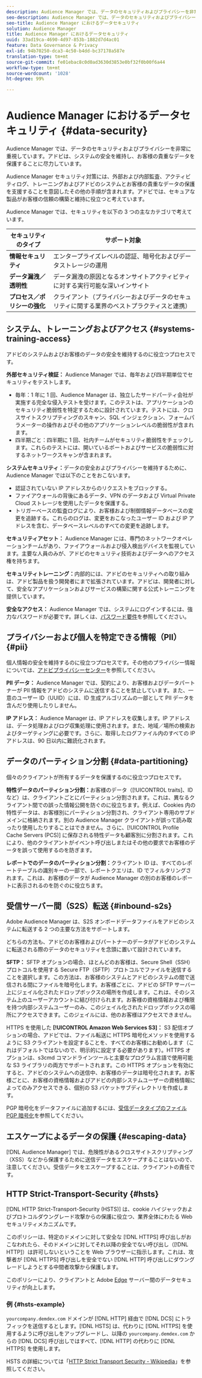 ```yaml
---
description: Audience Manager では、データのセキュリティおよびプライバシーを非常に重視しています。アドビは、システムの安全を維持し、お客様の貴重なデータを保護することに尽力しています。
seo-description: Audience Manager では、データのセキュリティおよびプライバシーを非常に重視しています。アドビは、システムの安全を維持し、お客様の貴重なデータを保護することに尽力しています。
seo-title: Audience Manager におけるデータセキュリティ
solution: Audience Manager
title: Audience Manager におけるデータセキュリティ
uuid: 33ad19ca-4690-4d97-853b-1882d7d4ac01
feature: Data Governance & Privacy
exl-id: 94b70250-dca3-4c50-b4dd-bc37178a587e
translation-type: tm+mt
source-git-commit: fe01ebac8c0d0ad3630d3853e0bf32f0b00f6a44
workflow-type: tm+mt
source-wordcount: '1028'
ht-degree: 99%

---
```


# Audience Manager におけるデータセキュリティ {#data-security}

Audience Manager では、データのセキュリティおよびプライバシーを非常に重視しています。アドビは、システムの安全を維持し、お客様の貴重なデータを保護することに尽力しています。

Audience Manager セキュリティ対策には、外部および内部監査、アクティビティログ、トレーニングおよびアドビのシステムとお客様の貴重なデータの保護を支援することを意図したその他の手順が含まれます。アドビでは、セキュアな製品がお客様の信頼の構築と維持に役立つと考えています。

Audience Manager では、セキュリティを以下の 3 つの主なカテゴリで考えています。

| セキュリティのタイプ | サポート対象 |
|---|---|
| **情報セキュリティ** | エンタープライズレベルの認証、暗号化およびデータストレージの運用 |
| **データ漏洩／透明性** | データ漏洩の原因となるオンサイトアクティビティに対する実行可能な深いインサイト |
| **プロセス／ポリシーの強化** | クライアント（プライバシーおよびデータのセキュリティに関する業界のベストプラクティスと連携） |

## システム、トレーニングおよびアクセス {#systems-training-access}

アドビのシステムおよびお客様のデータの安全を維持するのに役立つプロセスです。

**外部セキュリティ検証：** Audience Manager では、毎年および四半期単位でセキュリティをテストします。

* 毎年：1 年に 1 回、Audience Manager は、独立したサードパーティ会社が実施する完全な侵入テストを受けます。このテストは、アプリケーションのセキュリティ脆弱性を特定するために設計されています。テストには、クロスサイトスクリプティングのスキャン、SQL インジェクション、フォームパラメーターの操作およびその他のアプリケーションレベルの脆弱性が含まれます。
* 四半期ごと：四半期に 1 回、社内チームがセキュリティ脆弱性をチェックします。これらのテストには、開いているポートおよびサービスの脆弱性に対するネットワークスキャンが含まれます。

**システムセキュリティ：**&#x200B;データの安全およびプライバシーを維持するために、Audience Manager では以下のことをおこないます。

* 認証されていない IP アドレスからのリクエストをブロックする。
* ファイアウォールの背後にあるデータ、VPN のデータおよび Virtual Private Cloud ストレージを使用したデータを保護する。
* トリガーベースの監査ログにより、お客様および制御情報データベースの変更を追跡する。これらのログは、変更をおこなったユーザー ID および IP アドレスを含む、データベースレベルのすべての変更を追跡します。

**セキュリティアセット：** Audience Manager には、専門のネットワークオペレーションチームがあり、ファイアウォールおよび侵入検出デバイスを監視しています。主要な人員のみが、アドビのセキュリティ技術およびデータへのアクセス権を持ちます。

**セキュリティトレーニング：**&#x200B;内部的には、アドビのセキュリティへの取り組みは、アドビ製品を扱う開発者にまで拡張されています。アドビは、開発者に対して、安全なアプリケーションおよびサービスの構築に関する公式トレーニングを提供しています。

**安全なアクセス：** Audience Manager では、システムにログインするには、強力なパスワードが必要です。詳しくは、[パスワード要件](../../reference/password-requirements.md)を参照してください。

## プライバシーおよび個人を特定できる情報（PII）{#pii}

個人情報の安全を維持するのに役立つプロセスです。その他のプライバシー情報については、[アドビプライバシーセンター](https://www.adobe.com/jp/privacy/experience-cloud.html)を参照してください。

**PII データ：** Audience Manager では、契約により、お客様およびデータパートナーが PII 情報をアドビのシステムに送信することを禁止しています。また、一意のユーザー ID（UUID）には、ID 生成アルゴリズムの一部として PII データを含んだり使用したりしません。

**IP アドレス：** Audience Manager は、IP アドレスを収集します。IP アドレスは、データ処理およびログ収集処理に使用されます。また、地域／場所の検索およびターゲティングに必要です。さらに、取得したログファイル内のすべての IP アドレスは、90 日以内に難読化されます。

## データのパーティション分割  {#data-partitioning}

個々のクライアントが所有するデータを保護するのに役立つプロセスです。

**特性データのパーティション分割：**&#x200B;お客様のデータ（[!UICONTROL traits]、ID など）は、クライアントごとにパーティション分割されます。これは、異なるクライアント間での誤った情報公開を防ぐのに役立ちます。例えば、Cookies 内の特性データは、お客様別にパーティション分割され、クライアント専用のサブドメインに格納されます。別の Audience Manager クライアントが誤って読み取ったり使用したりすることはできません。さらに、[!UICONTROL Profile Cache Servers (PCS)] に保存される特性データも顧客別に分割されます。これにより、他のクライアントがイベント呼び出しまたはその他の要求でお客様のデータを誤って使用するのを防ぎます。

**レポートでのデータのパーティション分割：**&#x200B;クライアント ID は、すべてのレポートテーブルの識別キーの一部で、レポートクエリは、ID でフィルタリングされます。これは、お客様のデータが Audience Manager の別のお客様のレポートに表示されるのを防ぐのに役立ちます。

## 受信サーバー間（S2S）転送  {#inbound-s2s}

Adobe Audience Manager は、S2S オンボードデータファイルをアドビのシステムに転送する 2 つの主要な方法をサポートします。

どちらの方法も、アドビのお客様およびパートナーのデータがアドビのシステムに転送される際のデータのセキュリティを念頭に置いて設計されています。

**SFTP：** SFTP オプションの場合、ほとんどのお客様は、Secure Shell（SSH）プロトコルを使用する Secure FTP（SFTP）プロトコルでファイルを送信することを選択します。この方法は、お客様のシステムとアドビのシステムの間で送信される間にファイルを暗号化します。お客様ごとに、アドビの SFTP サーバー上にジェイル化されたドロップボックスの場所を作成します。これは、そのシステム上のユーザーアカウントに結び付けられます。お客様の資格情報および権限を持つ内部システムユーザーのみ、このジェイル化されたドロップボックスの場所にアクセスできます。このジェイルには、他のお客様はアクセスできません。

HTTPS を使用した **[!UICONTROL Amazon Web Services S3]：** S3 配信オプションの場合、アドビでは、ファイル転送に HTTPS 暗号化メソッドを使用するように S3 クライアントを設定することを、すべてのお客様にお勧めします（これはデフォルトではないので、明示的に設定する必要があります）。HTTPS オプションは、s3cmd コマンドラインツールと主要なプログラム言語で使用可能な S3 ライブラリの両方でサポートされます。この HTTPS オプションを有効にすると、アドビのシステムへの送信中、お客様のデータは暗号化されます。お客様ごとに、お客様の資格情報およびアドビの内部システムユーザーの資格情報によってのみアクセスできる、個別の S3 バケットサブディレクトリを作成します。

PGP 暗号化をデータファイルに追加するには、[受信データタイプのファイル PGP 暗号化](../../integration/sending-audience-data/batch-data-transfer-explained/inbound-file-encryption.md)を参照してください。

## エスケープによるデータの保護 {#escaping-data}

[!DNL Audience Manager] では、危険性があるクロスサイトスクリプティング（XSS）などから保護するために送信データをエスケープすることはないので、注意してください。受信データをエスケープすることは、クライアントの責任です。

## HTTP Strict-Transport-Security {#hsts}

[!DNL HTTP Strict-Transport-Security (HSTS)] は、cookie ハイジャックおよびプロトコルダウングレード攻撃からの保護に役立つ、業界全体にわたる Web セキュリティメカニズムです。

このポリシーは、特定のドメインに対して安全な [!DNL HTTPS] 呼び出しがおこなわれたら、そのドメインに対してそれ以降の安全でない呼び出し（[!DNL HTTP]）は許可しないということを Web ブラウザーに指示します。これは、攻撃者が [!DNL HTTPS] 呼び出しを安全でない [!DNL HTTP] 呼び出しにダウングレードしようとする中間者攻撃から保護します。

このポリシーにより、クライアントと Adobe [Edge](../../reference/system-components/components-edge.md) サーバー間のデータセキュリティが向上します。

### 例 {#hsts-example}

`yourcompany.demdex.com` ドメインが [!DNL HTTP] 経由で [!DNL DCS] にトラフィックを送信するとします。[!DNL HSTS] は、代わりに [!DNL HTTPS] を使用するように呼び出しをアップグレードし、以降の `yourcompany.demdex.com` からの [!DNL DCS] 呼び出しではすべて、[!DNL HTTP] の代わりに [!DNL HTTPS] を使用します。

HSTS の詳細については「[HTTP Strict Transport Security - Wikipedia](https://ja.wikipedia.org/wiki/HTTP_Strict_Transport_Security)」を参照してください。
